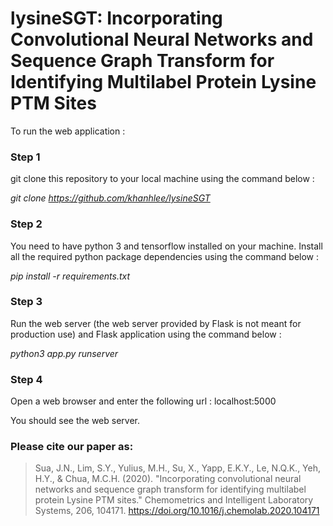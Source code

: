 # lysineSGT: Incorporating Convolutional Neural Networks and Sequence Graph Transform for Identifying Multilabel Protein Lysine PTM Sites

To run the web application :

### Step 1

git clone this repository to your local machine using the command below :

*git clone https://github.com/khanhlee/lysineSGT*

### Step 2

You need to have python 3 and tensorflow installed on your machine.
Install all the required python package dependencies using the command below :

*pip install -r requirements.txt*

### Step 3

Run the web server (the web server provided by Flask is not meant for production use) and Flask application using
the command below :

*python3 app.py runserver*

### Step 4

Open a web browser and enter the following url : localhost:5000

You should see the web server.

### Please cite our paper as:
>Sua, J.N., Lim, S.Y., Yulius, M.H., Su, X., Yapp, E.K.Y., Le, N.Q.K., Yeh, H.Y., & Chua, M.C.H. (2020). "Incorporating convolutional neural networks and sequence graph transform for identifying multilabel protein Lysine PTM sites." Chemometrics and Intelligent Laboratory Systems, 206, 104171. https://doi.org/10.1016/j.chemolab.2020.104171

